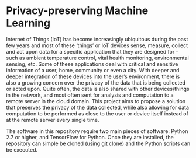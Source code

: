 # Privacy-preserving Machine Learning

Internet of Things (IoT) has become increasingly ubiquitous during the past few years and most of these ‘things’ or IoT devices sense, measure, collect and act upon data for a specific application that they are designed for - such as ambient temperature control, vital health monitoring, environmental sensing, etc. Some of these applications deal with critical and sensitive information of a user, home, community or even a city. With deeper and deeper integration of these devices into the user’s environment, there is also a growing concern over the privacy of the data that is being collected or acted upon. Quite often, the data is also shared with other devices/things in the network, and most often sent for analysis and computation to a remote server in the cloud domain. This project aims to propose a solution that preserves the privacy of the data collected, while also allowing for data computation to be performed as close to the user or device itself instead of at the remote server every single time.

The software in this repository require two main pieces of software: Python 2.7 or higher, and TensorFlow for Python. Once they are installed, the repository can simple be cloned (using git clone) and the Python scripts can be executed.
